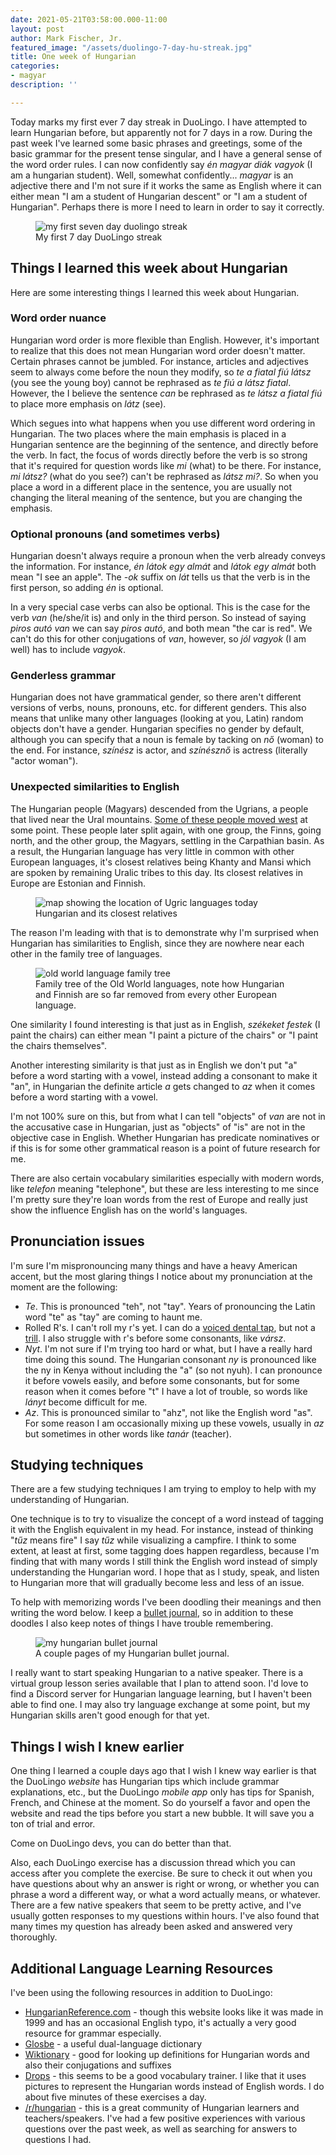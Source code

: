 ```yaml
---
date: 2021-05-21T03:58:00.000-11:00
layout: post
author: Mark Fischer, Jr.
featured_image: "/assets/duolingo-7-day-hu-streak.jpg"
title: One week of Hungarian
categories:
- magyar
description: ''

---
```

Today marks my first ever 7 day streak in DuoLingo. I have attempted to learn Hungarian before, but apparently not for 7 days in a row. During the past week I've learned some basic phrases and greetings, some of the basic grammar for the present tense singular, and I have a general sense of the word order rules. I can now confidently say _én magyar diák vagyok_ (I am a hungarian student). Well, somewhat confidently... _magyar_ is an adjective there and I'm not sure if it works the same as English where it can either mean "I am a student of Hungarian descent" or "I am a student of Hungarian". Perhaps there is more I need to learn in order to say it correctly.

<figure>
<img src="/assets/duolingo-7-day-hu-streak.jpg" alt="my first seven day duolingo streak">
<figcaption>My first 7 day DuoLingo streak</figcaption>
</figure>

## Things I learned this week about Hungarian

Here are some interesting things I learned this week about Hungarian.

### Word order nuance

Hungarian word order is more flexible than English. However, it's important to realize that this does not mean Hungarian word order doesn't matter. Certain phrases cannot be jumbled. For instance, articles and adjectives seem to always come before the noun they modify, so _te a fiatal fiú látsz_ (you see the young boy) cannot be rephrased as _te fiú a látsz fiatal_. However, the I believe the sentence _can_ be rephrased as _te látsz a fiatal fiú_ to place more emphasis on _látz_ (see).

Which segues into what happens when you use different word ordering in Hungarian. The two places where the main emphasis is placed in a Hungarian sentence are the beginning of the sentence, and directly before the verb. In fact, the focus of words directly before the verb is so strong that it's required for question words like _mi_ (what) to be there. For instance, _mi látsz?_ (what do you see?) can't be rephrased as _látsz mi?_. So when you place a word in a different place in the sentence, you are usually not changing the literal meaning of the sentence, but you are changing the emphasis.

### Optional pronouns (and sometimes verbs)

Hungarian doesn't always require a pronoun when the verb already conveys the information. For instance, _én látok egy almát_ and _látok egy almát_ both mean "I see an apple". The _-ok_ suffix on _lát_ tells us that the verb is in the first person, so adding _én_ is optional.

In a very special case verbs can also be optional. This is the case for the verb _van_ (he/she/it is) and only in the third person. So instead of saying _piros autó van_ we can say _piros autó_, and both mean "the car is red". We can't do this for other conjugations of _van_, however, so _jól vagyok_ (I am well) has to include _vagyok_.

### Genderless grammar

Hungarian does not have grammatical gender, so there aren't different versions of verbs, nouns, pronouns, etc. for different genders. This also means that unlike many other languages (looking at you, Latin) random objects don't have a gender. Hungarian specifies no gender by default, although you can specify that a noun is female by tacking on _nő_ (woman) to the end. For instance, _színész_ is actor, and _színésznő_ is actress (literally "actor woman").

### Unexpected similarities to English

The Hungarian people (Magyars) descended from the Ugrians, a people that lived near the Ural mountains. [Some of these people moved west](https://en.wikipedia.org/wiki/Hungarian_prehistory) at some point. These people later split again, with one group, the Finns, going north, and the other group, the Magyars, settling in the Carpathian basin. As a result, the Hungarian language has very little in common with other European languages, it's closest relatives being Khanty and Mansi which are spoken by remaining Uralic tribes to this day. Its closest relatives in Europe are Estonian and Finnish.

<figure> <img src="/assets/ugric-languages.png" alt="map showing the location of Ugric languages today"> <figcaption>Hungarian and its closest relatives</figcaption> </figure>

The reason I'm leading with that is to demonstrate why I'm surprised when Hungarian has similarities to English, since they are nowhere near each other in the family tree of languages.

<figure> <img src="/assets/language-family-tree.jpg" alt="old world language family tree"> <figcaption>Family tree of the Old World languages, note how Hungarian and Finnish are so far removed from every other European language.</figcaption> </figure>

One similarity I found interesting is that just as in English, _székeket festek_ (I paint the chairs) can either mean "I paint a picture of the chairs" or "I paint the chairs themselves".

Another interesting similarity is that just as in English we don't put "a" before a word starting with a vowel, instead adding a consonant to make it "an", in Hungarian the definite article _a_ gets changed to _az_ when it comes before a word starting with a vowel.

I'm not 100% sure on this, but from what I can tell "objects" of _van_ are not in the accusative case in Hungarian, just as "objects" of "is" are not in the objective case in English. Whether Hungarian has predicate nominatives or if this is for some other grammatical reason is a point of future research for me.

There are also certain vocabulary similarities especially with modern words, like _telefon_ meaning "telephone", but these are less interesting to me since I'm pretty sure they're loan words from the rest of Europe and really just show the influence English has on the world's languages.

## Pronunciation issues

I'm sure I'm mispronouncing many things and have a heavy American accent, but the most glaring things I notice about my pronunciation at the moment are the following:

* _Te_. This is pronounced "teh", not "tay". Years of pronouncing the Latin word "te" as "tay" are coming to haunt me.
* Rolled R's. I can't roll my r's yet. I can do a [voiced dental tap](https://en.wikipedia.org/wiki/Voiced_dental_and_alveolar_taps_and_flaps), but not a [trill](https://en.wikipedia.org/wiki/Voiced_dental,_alveolar_and_postalveolar_trills#Voiced_alveolar_trill). I also struggle with r's before some consonants, like _vársz_.
* _Nyt_. I'm not sure if I'm trying too hard or what, but I have a really hard time doing this sound. The Hungarian consonant _ny_ is pronounced like the ny in Kenya without including the "a" (so not nyuh). I can pronounce it before vowels easily, and before some consonants, but for some reason when it comes before "t" I have a lot of trouble, so words like _lányt_ become difficult for me.
* _Az_. This is pronounced similar to "ahz", not like the English word "as". For some reason I am occasionally mixing up these vowels, usually in _az_ but sometimes in other words like _tanár_ (teacher).

## Studying techniques

There are a few studying techniques I am trying to employ to help with my understanding of Hungarian.

One technique is to try to visualize the concept of a word instead of tagging it with the English equivalent in my head. For instance, instead of thinking "_tűz_ means fire" I say _tűz_ while visualizing a campfire. I think to some extent, at least at first, some tagging does happen regardless, because I'm finding that with many words I still think the English word instead of simply understanding the Hungarian word. I hope that as I study, speak, and listen to Hungarian more that will gradually become less and less of an issue.

To help with memorizing words I've been doodling their meanings and then writing the word below. I keep a [bullet journal](https://bulletjournal.com/), so in addition to these doodles I also keep notes of things I have trouble remembering.

<figure> <img src="/assets/hungarian-notes-1.jpg" alt="my hungarian bullet journal"> <figcaption>A couple pages of my Hungarian bullet journal.</figcaption> </figure>

I really want to start speaking Hungarian to a native speaker. There is a virtual group lesson series available that I plan to attend soon. I'd love to find a Discord server for Hungarian language learning, but I haven't been able to find one. I may also try language exchange at some point, but my Hungarian skills aren't good enough for that yet.

## Things I wish I knew earlier

One thing I learned a couple days ago that I wish I knew way earlier is that the DuoLingo _website_ has Hungarian tips which include grammar explanations, etc., but the DuoLingo _mobile app_ only has tips for Spanish, French, and Chinese at the moment. So do yourself a favor and open the website and read the tips before you start a new bubble. It will save you a ton of trial and error.

Come on DuoLingo devs, you can do better than that.

Also, each DuoLingo exercise has a discussion thread which you can access after you complete the exercise. Be sure to check it out when you have questions about why an answer is right or wrong, or whether you can phrase a word a different way, or what a word actually means, or whatever. There are a few native speakers that seem to be pretty active, and I've usually gotten responses to my questions within hours. I've also found that many times my question has already been asked and answered very thoroughly.

## Additional Language Learning Resources

I've been using the following resources in addition to DuoLingo:

* [HungarianReference.com](http://hungarianreference.com/) - though this website looks like it was made in 1999 and has an occasional English typo, it's actually a very good resource for grammar especially.
* [Glosbe](https://glosbe.com/) - a useful dual-language dictionary
* [Wiktionary](https://en.wiktionary.org/) - good for looking up definitions for Hungarian words and also their conjugations and suffixes
* [Drops](https://languagedrops.com/) - this seems to be a good vocabulary trainer. I like that it uses pictures to represent the Hungarian words instead of English words. I do about five minutes of these exercises a day.
* [/r/hungarian](https://www.reddit.com/r/hungarian/) - this is a great community of Hungarian learners and teachers/speakers. I've had a few positive experiences with various questions over the past week, as well as searching for answers to questions I had.